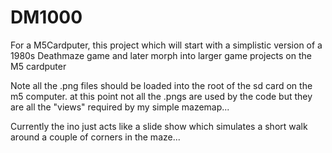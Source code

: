 # DM1000
For a M5Cardputer, this project which will start with a simplistic version of a 1980s Deathmaze game and later morph into larger game projects on the M5 cardputer

Note all the .png files should be loaded into the root of the sd card on the m5 computer.
at this point not all the .pngs are used by the code but they are all the "views" required 
by my simple mazemap...

Currently the ino just acts like a slide show which simulates a short walk around a couple of corners in the maze...
